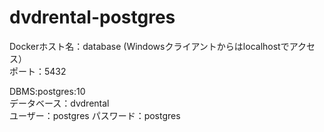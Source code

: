 # dvdrental-postgres

Dockerホスト名：database (Windowsクライアントからはlocalhostでアクセス）  
ポート：5432  
  
DBMS:postgres:10  
データベース：dvdrental  
ユーザー：postgres
パスワード：postgres